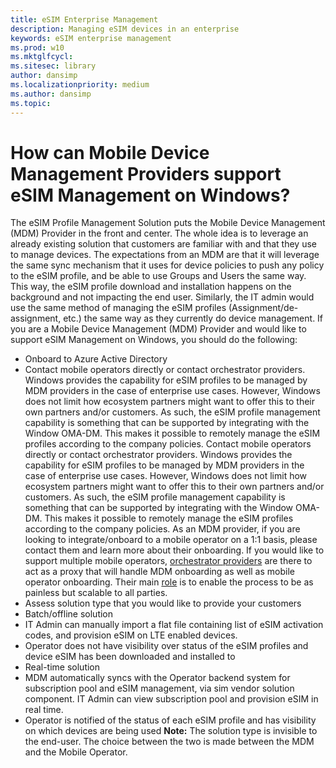 ```yaml
---
title: eSIM Enterprise Management
description: Managing eSIM devices in an enterprise
keywords: eSIM enterprise management
ms.prod: w10
ms.mktglfcycl:
ms.sitesec: library
author: dansimp
ms.localizationpriority: medium
ms.author: dansimp
ms.topic: 
---
```


# How can  Mobile Device Management Providers support eSIM Management on Windows?
The eSIM Profile Management Solution puts the Mobile Device Management (MDM) Provider in the front and center. The whole idea is to leverage an already existing solution that customers are familiar with and that they use to manage devices. The expectations from an MDM are that it will leverage the same sync mechanism that it uses for device policies to push any policy to the eSIM profile, and be able to use Groups and Users the same way. This way, the eSIM profile download and installation happens on the background and not impacting the end user. Similarly, the IT admin would use the same method of managing the eSIM profiles (Assignment/de-assignment, etc.) the same way as they currently do device management.
 If you are a Mobile Device Management (MDM) Provider and would like to support eSIM Management on Windows, you should do the following:
-	Onboard to Azure Active Directory
-	Contact mobile operators directly or contact orchestrator providers. Windows provides the capability for eSIM profiles to be managed by MDM providers in the case of enterprise use cases. However, Windows does not limit how ecosystem partners might want to offer this to their own partners and/or customers. As such, the eSIM profile management capability is something that can be supported by integrating with the Window OMA-DM. This makes it possible to remotely manage the eSIM profiles according to the company policies. Contact mobile operators directly or contact orchestrator providers. Windows provides the capability for eSIM profiles to be managed by MDM providers in the case of enterprise use cases. However, Windows does not limit how ecosystem partners might want to offer this to their own partners and/or customers. As such, the eSIM profile management capability is something that can be supported by integrating with the Window OMA-DM. This makes it possible to remotely manage the eSIM profiles according to the company policies. As an MDM provider, if you are looking to integrate/onboard to a mobile operator on a 1:1 basis, please contact them and learn more about their onboarding. If you would like to support multiple mobile operators, [orchestrator providers]( https://www.idemia.com/esim-management-facilitation) are there to act as a proxy that will handle MDM onboarding as well as mobile operator onboarding. Their main [role]( https://nam06.safelinks.protection.outlook.com/?url=https%3A%2F%2Fwww.idemia.com%2Fsmart-connect-hub&data=02%7C01%7Cjosantos%40microsoft.com%7C42e3f9103e8541e60e6708d6da414b4c%7C72f988bf86f141af91ab2d7cd011db47%7C1%7C0%7C636936371307688632&sdata=BA5XmmPW2eCJ%2BdfenvLTItJwq2Wb68mQNc6%2F4K1f9AM%3D&reserved=0) is to enable the process to be as painless but scalable to all parties. 
-	Assess solution type that you would like to provide your customers
-	Batch/offline solution
-	IT Admin can manually import a flat file containing list of eSIM activation codes, and provision eSIM on LTE enabled devices.
-	Operator does not have visibility over status of the eSIM profiles and device eSIM has been downloaded and installed to
-	Real-time solution
-	MDM automatically syncs with the Operator backend system for subscription pool and eSIM management, via sim vendor solution component. IT Admin can view subscription pool and provision eSIM in real time.
-	Operator is notified of the status of each eSIM profile and has visibility on which devices are being used
**Note:** The solution type is invisible to the end-user. The choice between the two is made between the MDM and the Mobile Operator.
